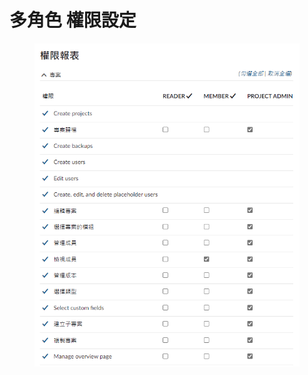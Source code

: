 # 多角色 權限設定

<figure><img src=".gitbook/assets/image (1).png" alt=""><figcaption></figcaption></figure>
